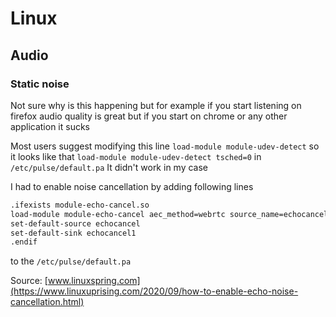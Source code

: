 # Linux

## Audio

### Static noise

Not sure why is this happening but for example if you start listening on firefox audio quality is great but if you start on chrome or any other application it sucks

Most users suggest modifying this line `load-module module-udev-detect` so it looks like that `load-module module-udev-detect tsched=0` in `/etc/pulse/default.pa`
It didn't work in my case

I had to enable noise cancellation by adding following lines

```bash
.ifexists module-echo-cancel.so
load-module module-echo-cancel aec_method=webrtc source_name=echocancel sink_name=echocancel1
set-default-source echocancel
set-default-sink echocancel1
.endif
```

to the `/etc/pulse/default.pa`

Source: [www.linuxspring.com](https://www.linuxuprising.com/2020/09/how-to-enable-echo-noise-cancellation.html)

